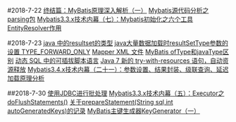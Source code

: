 #2018-7-22
[终结篇：MyBatis原理深入解析（一）](https://www.jianshu.com/p/ec40a82cae28)
[Mybatis源代码分析之parsing包](https://www.cnblogs.com/sunzhenchao/p/3161093.html)
[Mybatis3.3.x技术内幕（七）：Mybatis初始化之六个工具](https://my.oschina.net/zudajun/blog/668596)
[EntityResolver作用](https://blog.csdn.net/sicofield/article/details/79282918)
 
#2018-7-23
[java 中的resultset的类型](https://www.cnblogs.com/tianguook/p/3383045.html)
[java大量数据加载时resultSetType参数的设置 TYPE_FORWARD_ONLY](https://blog.csdn.net/10km/article/details/50404694)
[Mapper XML 文件](http://www.mybatis.org/mybatis-3/zh/sqlmap-xml.html)
[MyBatis ofType和javaType区别](https://blog.csdn.net/u013216156/article/details/78642920/)
[动态 SQL 中的可插拔脚本语言](http://www.mybatis.org/mybatis-3/zh/dynamic-sql.html)
[Java 7 新的 try-with-resources 语句，自动资源释放](https://www.oschina.net/question/12_10706)
[Mybatis3.4.x技术内幕（二十一）：参数设置、结果封装、级联查询、延迟加载原理分析](https://my.oschina.net/zudajun/blog/747283)

##2018-7-30
[使用JDBC进行批处理](https://blog.csdn.net/yerenyuan_pku/article/details/52304317)
[Mybatis3.3.x技术内幕（五）：Executor之doFlushStatements()](https://my.oschina.net/zudajun/blog/668323)
[关于prepareStatement(String sql,int autoGeneratedKeys)的记录](http://www.mamicode.com/info-detail-1284616.html)
[MyBatis主键生成器KeyGenerator（一）](https://blog.csdn.net/qq924862077/article/details/52673430)